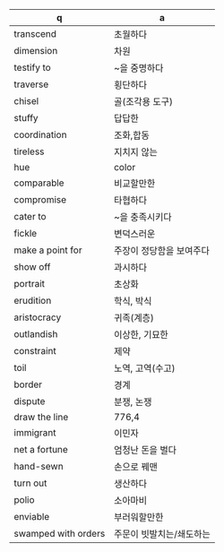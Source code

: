 
 q  | a
--- | ---
transcend		| 초월하다
dimension		| 차원
testify to		| ~을 중명하다
traverse		| 횡단하다
chisel		| 골(조각용 도구)
stuffy		| 답답한
coordination		| 조화,합동
tireless		| 지치지 않는
hue		| color
comparable		| 비교할만한
compromise		| 타협하다
cater to		| ~을 충족시키다
fickle		| 변덕스러운
make a point for		| 주장이 정당함을 보여주다
show off		| 과시하다
portrait		| 초상화
erudition		| 학식, 박식
aristocracy		| 귀족(계층)
outlandish		| 이상한, 기묘한
constraint		| 제약
toil		| 노역, 고역(수고)
border			| 경계
dispute			| 분쟁, 논쟁
draw the line			| 776,4
immigrant			| 이민자
net a fortune			| 엄청난 돈을 벌다
hand-sewn			| 손으로 꿰맨
turn out			| 생산하다
polio			| 소아마비
enviable			| 부러워할만한
swamped with orders			| 주문이 빗발치는/쇄도하는
